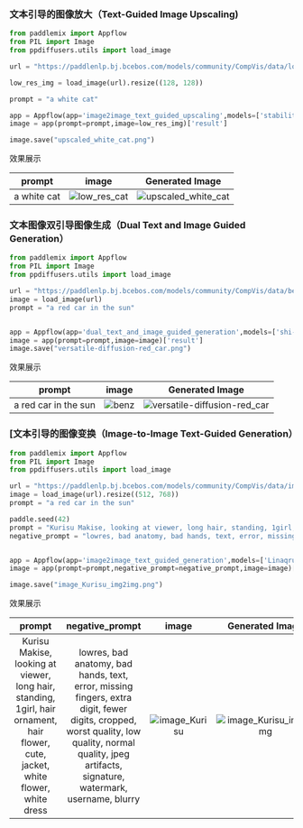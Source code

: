 ### 文本引导的图像放大（Text-Guided Image Upscaling)

```python
from paddlemix import Appflow
from PIL import Image
from ppdiffusers.utils import load_image

url = "https://paddlenlp.bj.bcebos.com/models/community/CompVis/data/low_res_cat.png"

low_res_img = load_image(url).resize((128, 128))

prompt = "a white cat"

app = Appflow(app='image2image_text_guided_upscaling',models=['stabilityai/stable-diffusion-x4-upscaler'])
image = app(prompt=prompt,image=low_res_img)['result']

image.save("upscaled_white_cat.png")
```

效果展示

<div align="center">

| prompt |image | Generated Image |
|:----:|:----:|:----:|
| a white cat| ![low_res_cat](https://github.com/LokeZhou/PaddleMIX/assets/13300429/5cc5f2ee-5709-4722-b5f2-3adabe98cbf2) |![upscaled_white_cat](https://github.com/LokeZhou/PaddleMIX/assets/13300429/f5688dd6-b328-4c3f-a9ab-9575b6ee77b2) |
</div>




### 文本图像双引导图像生成（Dual Text and Image Guided Generation）

```python
from paddlemix import Appflow
from PIL import Image
from ppdiffusers.utils import load_image

url = "https://paddlenlp.bj.bcebos.com/models/community/CompVis/data/benz.jpg"
image = load_image(url)
prompt = "a red car in the sun"


app = Appflow(app='dual_text_and_image_guided_generation',models=['shi-labs/versatile-diffusion'])
image = app(prompt=prompt,image=image)['result']
image.save("versatile-diffusion-red_car.png")

```

效果展示

<div align="center">

| prompt |image | Generated Image |
|:----:|:----:|:----:|
| a red car in the sun | ![benz](https://github.com/LokeZhou/PaddleMIX/assets/13300429/2a71f5fd-3dd3-4f3b-a3cb-fe5282eb728b) | ![versatile-diffusion-red_car](https://github.com/LokeZhou/PaddleMIX/assets/13300429/3904d53e-5412-4896-92d0-43c5770d8b39)|
</div>



### [文本引导的图像变换（Image-to-Image Text-Guided Generation）

```python
from paddlemix import Appflow
from PIL import Image
from ppdiffusers.utils import load_image

url = "https://paddlenlp.bj.bcebos.com/models/community/CompVis/data/image_Kurisu.png"
image = load_image(url).resize((512, 768))
prompt = "a red car in the sun"

paddle.seed(42)
prompt = "Kurisu Makise, looking at viewer, long hair, standing, 1girl, hair ornament, hair flower, cute, jacket, white flower, white dress"
negative_prompt = "lowres, bad anatomy, bad hands, text, error, missing fingers, extra digit, fewer digits, cropped, worst quality, low quality, normal quality, jpeg artifacts, signature, watermark, username, blurry"


app = Appflow(app='image2image_text_guided_generation',models=['Linaqruf/anything-v3.0'])
image = app(prompt=prompt,negative_prompt=negative_prompt,image=image)['result']

image.save("image_Kurisu_img2img.png")

```

效果展示

<div align="center">

| prompt | negative_prompt |image | Generated Image |
|:----:|:----:|:----:| :----:|
| Kurisu Makise, looking at viewer, long hair, standing, 1girl, hair ornament, hair flower, cute, jacket, white flower, white dress | lowres, bad anatomy, bad hands, text, error, missing fingers, extra digit, fewer digits, cropped, worst quality, low quality, normal quality, jpeg artifacts, signature, watermark, username, blurry | ![image_Kurisu](https://github.com/LokeZhou/PaddleMIX/assets/13300429/9596c6b9-2dea-4a66-9419-b60332a08cd1)|![image_Kurisu_img2img](https://github.com/LokeZhou/PaddleMIX/assets/13300429/f4fa0efe-bce2-4bea-b6f6-19591af7e423) |
</div>


